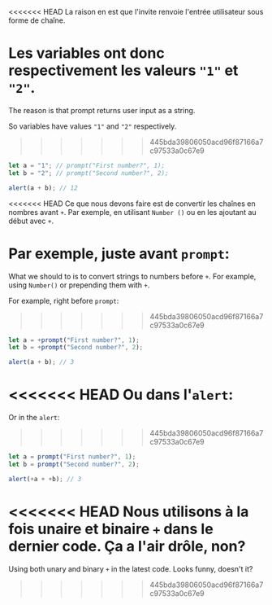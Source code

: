 <<<<<<< HEAD
La raison en est que l'invite renvoie l'entrée utilisateur sous forme de chaîne.

Les variables ont donc respectivement les valeurs `"1"` et `"2"`.
=======
The reason is that prompt returns user input as a string.

So variables have values `"1"` and `"2"` respectively.
>>>>>>> 445bda39806050acd96f87166a7c97533a0c67e9

```js run
let a = "1"; // prompt("First number?", 1);
let b = "2"; // prompt("Second number?", 2);

alert(a + b); // 12
```

<<<<<<< HEAD
Ce que nous devons faire est de convertir les chaînes en nombres avant `+`. Par exemple, en utilisant `Number ()` ou en les ajoutant au début avec `+`.

Par exemple, juste avant `prompt`:
=======
What we should to is to convert strings to numbers before `+`. For example, using `Number()` or prepending them with `+`.

For example, right before `prompt`:
>>>>>>> 445bda39806050acd96f87166a7c97533a0c67e9

```js run
let a = +prompt("First number?", 1);
let b = +prompt("Second number?", 2);

alert(a + b); // 3
```

<<<<<<< HEAD
Ou dans l'`alert`:
=======
Or in the `alert`:
>>>>>>> 445bda39806050acd96f87166a7c97533a0c67e9

```js run
let a = prompt("First number?", 1);
let b = prompt("Second number?", 2);

alert(+a + +b); // 3
```

<<<<<<< HEAD
Nous utilisons à la fois unaire et binaire `+` dans le dernier code. Ça a l'air drôle, non?
=======
Using both unary and binary `+` in the latest code. Looks funny, doesn't it?
>>>>>>> 445bda39806050acd96f87166a7c97533a0c67e9
